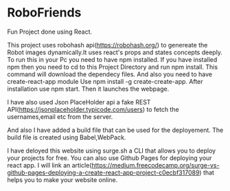 # RoboFriends
Fun Project done using React.

This project uses robohash api(https://robohash.org/) to genereate the Robot images dynamically.It uses react's props and states concepts deeply. To run this in your Pc you need to have npm installed. If you have installed npm then you need to cd to this Project Directory and run npm install. This command will download the dependecy files. And also you need to have create-react-app module Use npm install -g create-create-app. After installation use npm start. Then it launches the webpage.

I have also used Json PlaceHolder api a fake REST API(https://jsonplaceholder.typicode.com/users) to fetch the usernames,email etc from the server.

And also I have added a build file that can be used for the deployement. The build file is created using Babel,WebPack.

I have deloyed this website using surge.sh a CLI that allows you to deploy your projects for free. You can also use Github Pages for deploying your react app. I will link an article(https://medium.freecodecamp.org/surge-vs-github-pages-deploying-a-create-react-app-project-c0ecbf317089) that helps you to make your website online.